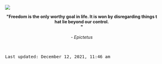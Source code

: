 <img src="https://komarev.com/ghpvc/?username=devblin&color=010409"></img>
<div align="center"><b><span>"Freedom is the only worthy goal in life. It is won by disregarding things t <br> hat lie beyond our control. <br> "</span></b><br><br><i> - Epictetus</i></div>


<br><br><kbd>Last updated: December 12, 2021, 11:46 am</kbd>
